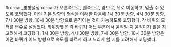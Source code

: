 #rc-car_방향설정
rc-car가 오른쪽으로, 왼쪽으로, 앞으로, 뒤로 이동하고, 멈출 수 있도록 코딩했다.
이런 기본 방향의 형식을 이해한 다음에 1시 30분 방향, 4시 30분 방향, 7시 30분 방향, 10시 30분 방향으로 움직이는 것이 가능하도록 코딩했다.
각 바퀴의 모터를 변수로 설정했다.
앞뒤양옆은 각 바퀴가 어느 부분에서 움직일 지 움직이지 않을 지 고려해서 코딩했다.
1시 30분 방향, 4시 30분 방향, 7시 30분 방향, 10시 30분 방향은 어떤 바퀴가 어느 방향으로 속도를 빠르게 하고 느리게 할 지를 고려해서 코딩했다.
